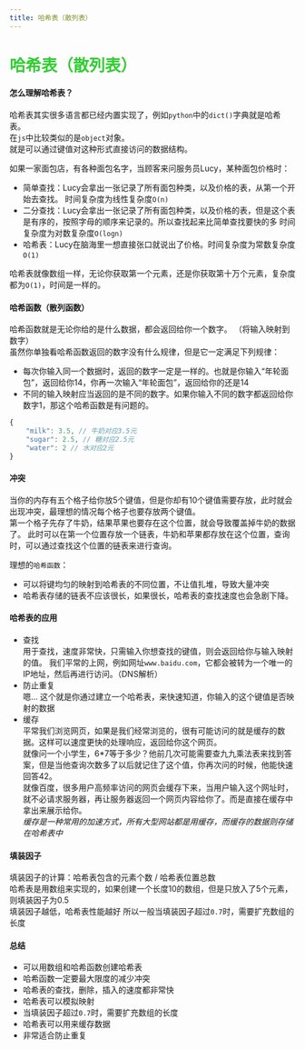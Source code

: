 ```yaml
---
title: 哈希表（散列表）
--- 
```


# <font color="#32CD32">哈希表（散列表）</font>   

#### 怎么理解哈希表？  

哈希表其实很多语言都已经内置实现了，例如`python`中的`dict()`字典就是哈希表。  
在`js`中比较类似的是`object`对象。  
就是可以通过键值对这种形式直接访问的数据结构。  

如果一家面包店，有各种面包名字，当顾客来问服务员Lucy，某种面包价格时：  
* 简单查找：Lucy会拿出一张记录了所有面包种类，以及价格的表，从第一个开始去查找。 时间复杂度为线性复杂度`O(n)`  
* 二分查找：Lucy会拿出一张记录了所有面包种类，以及价格的表，但是这个表是有序的，按照字母的顺序来记录的。所以查找起来比简单查找要快的多 时间复杂度为对数复杂度`O(logn)` 
* 哈希表：Lucy在脑海里一想直接张口就说出了价格。时间复杂度为常数复杂度`O(1)`  

哈希表就像数组一样，无论你获取第一个元素，还是你获取第十万个元素，复杂度都为`O(1)`，时间是一样的。  

#### 哈希函数（散列函数）  

哈希函数就是无论你给的是什么数据，都会返回给你一个数字。 （将输入映射到数字）  
虽然你单独看哈希函数返回的数字没有什么规律，但是它一定满足下列规律：  

* 每次你输入同一个数据时，返回的数字一定是一样的。也就是你输入“年轮面包”，返回给你14，你再一次输入“年轮面包”，返回给你的还是14  
* 不同的输入映射应当返回的是不同的数字。如果你输入不同的数字都返回给你数字1，那这个哈希函数是有问题的。  

```js
{
    "milk": 3.5, // 牛奶对应3.5元
    "sugar": 2.5, // 糖对应2.5元
    "water": 2 // 水对应2元
}
```    

#### 冲突  

当你的内存有五个格子给你放5个键值，但是你却有10个键值需要存放，此时就会出现冲突，最理想的情况每个格子也要存放两个键值。  
第一个格子先存了牛奶，结果苹果也要存在这个位置，就会导致覆盖掉牛奶的数据了。
此时可以在第一个位置存放一个链表，牛奶和苹果都存放在这个位置，查询时，可以通过查找这个位置的链表来进行查询。  

理想的`哈希函数`： 
* 可以将键均匀的映射到哈希表的不同位置，不让值扎堆，导致大量冲突    
* 哈希表存储的链表不应该很长，如果很长，哈希表的查找速度也会急剧下降。


#### 哈希表的应用  
* 查找  
    用于查找，速度非常快，只需输入你想查找的键值，则会返回给你与输入映射的值。 
    我们平常的上网，例如网址`www.baidu.com`，它都会被转为一个唯一的IP地址，然后再进行访问。（DNS解析）   
* 防止重复  
    嗯... 这个就是你通过建立一个哈希表，来快速知道，你输入的这个键值是否映射的数据  
* 缓存  
    平常我们浏览网页，如果是我们经常浏览的，很有可能访问的就是缓存的数据。这样可以速度更快的处理响应，返回给你这个网页。  
    就像问一个小学生，6*7等于多少？他前几次可能需要查九九乘法表来找到答案，但是当他查询次数多了以后就记住了这个值，你再次问的时候，他能快速回答42。  
    就像百度，很多用户高频率访问的网页会缓存下来，当用户输入这个网址时，就不必请求服务器，再让服务器返回一个网页内容给你了。而是直接在缓存中拿出来展示给你。  
    *缓存是一种常用的加速方式，所有大型网站都是用缓存，而缓存的数据则存储在哈希表中*   

#### 填装因子  

填装因子的计算：哈希表包含的元素个数 / 哈希表位置总数  
哈希表是用数组来实现的，如果创建一个长度10的数组，但是只放入了5个元素，则填装因子为0.5  
填装因子越低，哈希表性能越好
所以一般当填装因子超过`0.7`时，需要扩充数组的长度    

#### 总结  

* 可以用数组和哈希函数创建哈希表  
* 哈希函数一定要最大限度的减少冲突  
* 哈希表的查找，删除，插入的速度都非常快  
* 哈希表可以模拟映射  
* 当填装因子超过`0.7`时，需要扩充数组的长度
* 哈希表可以用来缓存数据  
* 非常适合防止重复




